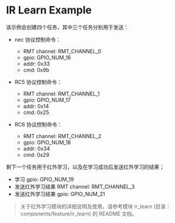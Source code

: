 # IR Learn Example

该示例会创建四个任务，其中三个任务分别用于发送：

- nec 协议控制命令： 
	- RMT channel: RMT_CHANNEL_0
	- gpio: GPIO_NUM_16
	- addr: 0x33
	- cmd: 0x9b

- RC5 协议控制命令：
	- RMT channel: RMT_CHANNEL_1
	- gpio: GPIO_NUM_17
	- addr: 0x14
	- cmd: 0x25

- RC6 协议控制命令：
	- RMT channel: RMT_CHANNEL_2
	- gpio: GPIO_NUM_18
	- addr: 0x34
	- cmd: 0x29

剩下一个任务用于红外学习，以及在学习成功后发送红外学习的结果；

- 学习 gpio: GPIO_NUM_19
- 发送红外学习结果 RMT channel: RMT_CHANNEL_3
- 发送红外学习结果 gpio: GPIO_NUM_21

> 关于红外学习模块的详细说明及使用，请参考模块 ir_learn (目录：components/feature/ir_learn) 的 README 文档。